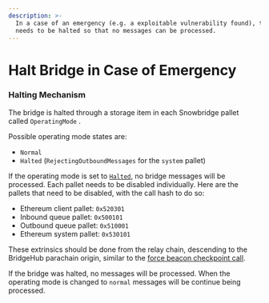 ```yaml
---
description: >-
  In a case of an emergency (e.g. a exploitable vulnerability found), the bridge
  needs to be halted so that no messages can be processed.
---
```


# Halt Bridge in Case of Emergency

### Halting Mechanism

The bridge is halted through a storage item in each Snowbridge pallet called `OperatingMode` .

Possible operating mode states are:

* `Normal`
* `Halted` (`RejectingOutboundMessages` for the `system` pallet)

If the operating mode is set to [`Halted`](https://github.com/Snowfork/polkadot-sdk/blob/2536e780bf6af052e1d9e85a8b2648aae91ec6d7/bridges/snowbridge/primitives/core/src/operating\_mode.rs#L12), no bridge messages will be processed. Each pallet needs to be disabled individually. Here are the pallets that need to be disabled, with the call hash to do so:

* Ethereum client pallet: `0x520301`
* Inbound queue pallet: `0x500101`
* Outbound queue pallet: `0x510001`
* Ethereum system pallet: `0x530101`

These extrinsics should be done from the relay chain, descending to the BridgeHub parachain origin, similar to the [force beacon checkpoint call](https://app.gitbook.com/o/bDGMcdShFBeGc3v6VzHf/s/tC80IPpnYgEJmgOYIpqZ/\~/changes/72/runbooks/initialize-ethereum-light-client-with-forced-checkpoint).

If the bridge was halted, no messages will be processed. When the operating mode is changed to `normal` messages will be continue being processed.
